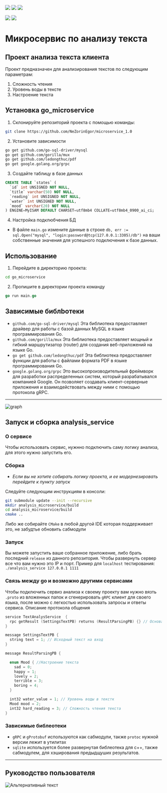 
<img src="https://img.shields.io/badge/Golang-007d9c?style=for-the-badge&logo=Go&logoColor=ffffff"/>  <img src="https://img.shields.io/badge/++-369?style=for-the-badge&logo=C&logoColor=ffffff"/>  <img src="https://img.shields.io/badge/gRpc-399?style=for-the-badge&logo=&logoColor=000000"/> 

<img src="https://img.shields.io/badge/mysql-00758F?style=for-the-badge&logo=mysql&logoColor=F29111"/> <img src="https://img.shields.io/badge/sqlite-369?style=for-the-badge&logo=sqlite-369&logoColor=ffffff"/>





# Микросервис по анализу текста

## Проект анализа текста клиента
Проект предназначен для анализирования текстов по следующим параметрам:
1. Сложность чтения
2. Уровень воды в тексте
3. Настроение текста

## Установка go_microservice

1. Склонируйте репозиторий проекта с помощью команды:
```bash
git clone https://github.com/NeZorinEgor/microservice_1.0
```

2. Установите зависимости
```bash
go get github.com/go-sql-driver/mysql
go get github.com/gorilla/mux
go get github.com/ledongthuc/pdf
go get google.golang.org/grpc
```

3. Создайте таблицу в базе данных
```sql
CREATE TABLE `states` (
  `id` int UNSIGNED NOT NULL,
  `title` varchar(50) NOT NULL,
  `reading` int UNSIGNED NOT NULL,
  `water` int UNSIGNED NOT NULL,
  `mood` varchar(20) NOT NULL
) ENGINE=MyISAM DEFAULT CHARSET=utf8mb4 COLLATE=utf8mb4_0900_ai_ci;
```
4. Настройка подклюбчения БД
 - В файле `main.go` измените данные в строке `db, err := sql.Open("mysql", "login:password@tcp(127.0.0.1:3305)/db")` на ваши собственные значения для успешного подключения к базе данных.


## Использование

1. Перейдите в директорию проекта:
```bash
cd go_microservice
```

2. Пропишите в директории проекта команду

```go
go run main.go
```

## Зависимые библbотеки 

- `github.com/go-sql-driver/mysql` Эта библиотека предоставляет драйвер для работы с базой данных MySQL в языке программирования Go. 
- `github.com/gorilla/mux` Эта библиотека предоставляет мощный и гибкий маршрутизатор (router) для создания веб-приложений на языке Go.
- `go get github.com/ledongthuc/pdf` Эта библиотека предоставляет функции для работы с файлами формата PDF в языке программирования Go.
- `google.golang.org/grpc` Это высокопроизводительный фреймворк для разработки распределенных систем, который разрабатывался компанией Google. Он позволяет создавать клиент-серверные приложения и взаимодействовать между ними с помощью протокола gRPC.

_____

![graph](https://github.com/NeZorinEgor/microservice_1.0/assets/92841151/b56e7627-7dba-4771-8bc5-0bc1bfa589b3)

## Запуск и сборка analysis_service

### О сервисе

Чтобы использовать сервис, нужнно подключить саму логику анализа, для этого нужно запустить его.

### Сборка

- *Если вы не хотите собирать логику проекта, и ее модернезировать перейдите к пункту запуск*

Следуйте следующим инструкциям в консоли:
```bash
git submodule update --init --recursive
mkdir analysis_microservice/build
cd analysis_microservice/build
cmake ..
```
Либо же собирайте `CMake` в любой другой IDE которая поддерживает это, не забудтье обновить сабмодули

### Запуск

Вы можете запустить ваше собранное приложение, либо брать последний `release` из данного репозитория.
Чтобы развернуть сервер все что вам нужно это IP и порт. Пример для `localhost` тестирования:
`./analysis_service 127.0.0.1 1111`

### Связь между go и возможно другими сервисами

Чтобы подключить сервиз анализа к своему проекту вам нужно вязть `.proto` из вложенных папок и сгенерировать
`gRPC` клиент для своего языка, после можно с легкостью использовать запросы и ответы сервиса. Описание протокола общения

```c++
service TextAnalysService  {
  rpc getResult (SettingsTextPB) returns (ResultParsingPB) {} // Основаное взаимодействие с сервисом
}

message SettingsTextPB {
  string text = 1; // Исходный текст на вход
}

message ResultParsingPB {

  enum Mood { //Настроение текста
    sad = 0;
    happy = 1;
    lovely = 2;
    terrible = 3;
    boring = 4;
  }

  int32 water_value = 1; // Уровень воды в текстк
  Mood mood = 2; 
  int32 hard_reading = 3; // Сложность чтения текста
}
```

### Зависимые библеотеки 

- `gRPC` и `gProtobuf` используются как сабмодули, также `protoc` нужной версии лежит в утилитах
- `sqlite` используется более развернутая библеотека для с++, также сабмодулем, для хэширования предыдщуших результатов. 

_____

## Руководство пользователя

![Альтернативный текст](https://github.com/NeZorinEgor/microservice_1.0/blob/main/static/screen.gif?raw=true)

##
